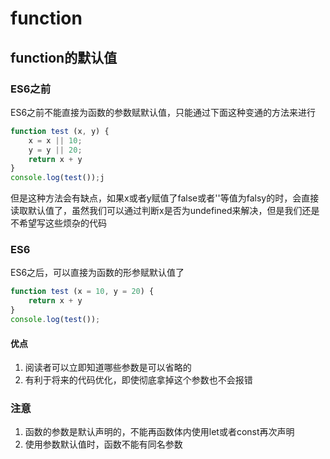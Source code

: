 # function

## function的默认值

### ES6之前

ES6之前不能直接为函数的参数赋默认值，只能通过下面这种变通的方法来进行

```js
function test (x, y) {
    x = x || 10;
    y = y || 20;
    return x + y
}
console.log(test());j
```

但是这种方法会有缺点，如果x或者y赋值了false或者''等值为falsy的时，会直接读取默认值了，虽然我们可以通过判断x是否为undefined来解决，但是我们还是不希望写这些烦杂的代码

### ES6

ES6之后，可以直接为函数的形参赋默认值了

```js
function test (x = 10, y = 20) {
    return x + y
}
console.log(test());
```

#### 优点

1. 阅读者可以立即知道哪些参数是可以省略的
2. 有利于将来的代码优化，即使彻底拿掉这个参数也不会报错

### 注意

1. 函数的参数是默认声明的，不能再函数体内使用let或者const再次声明
2. 使用参数默认值时，函数不能有同名参数